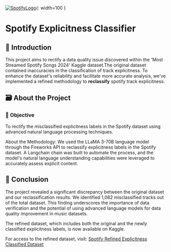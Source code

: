 [![SpotifyLogo](https://cdn3.emoji.gg/emojis/SpotifyLogo.png)](https://emoji.gg/emoji/SpotifyLogo){: width=100 }
# Spotify Explicitness Classifier

## 🪼 Introduction

This project aims to rectify a data quality issue discovered within the 'Most Streamed Spotify Songs 2024' Kaggle dataset.The original dataset contained inaccuracies in the classification of track explicitness. To enhance the dataset's reliability and facilitate more accurate analysis, we've implemented a refined methodology to **reclassify** spotify track explicitness.

## 🗃️ About the Project

### 🎯 Objective
To rectify the misclassified explicitness labels in the Spotify dataset using advanced natural language processing techniques.

About the Methodology:
We used the LLaMA 3-70B language model through the Fireworks API to reclassify explicitness labels in the Spotify dataset. A Langchain chain was built to automate the process, and the model's natural language understanding capabilities were leveraged to accurately assess explicit content.

## 🏁 Conclusion

The project revealed a significant discrepancy between the original dataset and our reclassification results. We identified 1,082 misclassified tracks out of the total dataset. This finding underscores the importance of data verification and the potential of using advanced language models for data quality improvement in music datasets.

The refined dataset, which includes both the original and the newly classified explicitness labels, is now available on Kaggle.


For access to the refined dataset, visit: [Spotify Refined Explicitness Classified Dataset](https://www.kaggle.com/datasets/pragyantiwari/spotify-refined-explicity-classified-1)
